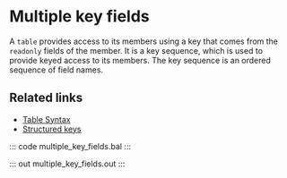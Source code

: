 # Multiple key fields

A `table` provides access to its members using a key that comes from the `readonly` fields of the member. It is a key sequence, which is used to provide keyed access to its members. The key sequence is an ordered sequence of field names.

## Related links
- [Table Syntax](https://ballerina.io/learn/by-example/table-syntax/)
- [Structured keys](https://ballerina.io/learn/by-example/multiple-key-fields/)

::: code multiple_key_fields.bal :::

::: out multiple_key_fields.out :::